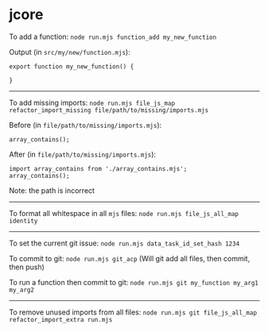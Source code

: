 # jcore

To add a function: `node run.mjs function_add my_new_function`

Output (in `src/my/new/function.mjs`):
```
export function my_new_function() {
    
}
```

---

To add missing imports: `node run.mjs file_js_map refactor_import_missing file/path/to/missing/imports.mjs`

Before (in `file/path/to/missing/imports.mjs`):
```
array_contains();
```

After (in `file/path/to/missing/imports.mjs`):
```
import array_contains from './array_contains.mjs';
array_contains();
```
Note: the path is incorrect

---

To format all whitespace in all `mjs` files: `node run.mjs file_js_all_map identity`

---

To set the current git issue: `node run.mjs data_task_id_set_hash 1234`

To commit to git: `node run.mjs git_acp` (Will git add all files, then commit, then push)

To run a function then commit to git: `node run.mjs git my_function my_arg1 my_arg2`

---

To remove unused imports from all files: `node run.mjs git file_js_all_map refactor_import_extra run.mjs`
